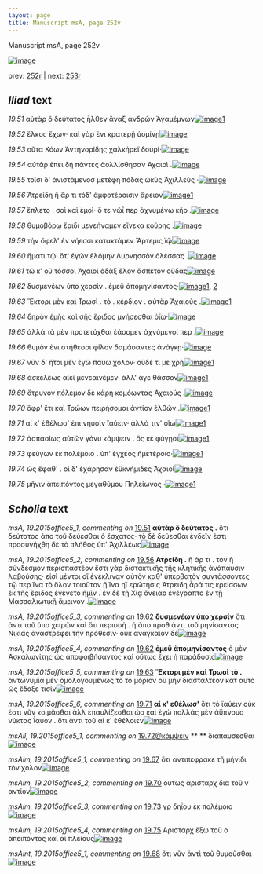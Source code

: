 ```yaml
---
layout: page
title: Manuscript msA, page 252v
---
```


Manuscript msA, page 252v

[![image](http://www.homermultitext.org/iipsrv?OBJ=IIP,1.0&FIF=/project/homer/pyramidal/deepzoom/hmt/vaimg/2017a/VA252VN_0754.tif&WID=100&CVT=JPEG)](http://www.homermultitext.org/ict2/?urn=urn:cite2:hmt:vaimg.2017a:VA252VN_0754)

prev:  [252r](../252r) | next:  [253r](../253r)

## *Iliad* text

*19.51* <a id="19.51"/> αὐτὰρ ὃ δεύτατος ἦλθεν ἄναξ ἀνδρῶν Ἀγαμέμνων[![image](http://www.homermultitext.org/iipsrv?OBJ=IIP,1.0&FIF=/project/homer/pyramidal/deepzoom/hmt/vaimg/2017a/VA252VN_0754.tif&RGN=0.478,0.2194,0.433,0.0316&WID=1000&CVT=JPEG)](http://www.homermultitext.org/ict2/?urn=urn:cite2:hmt:vaimg.2017a:VA252VN_0754@0.478,0.2194,0.433,0.0316)[1](#msA_19.2015office5_1)

*19.52* <a id="19.52"/> ἕλκος ἔχων· καὶ γὰρ ἐνι κρατερῇ ὑσμίνῃ[![image](http://www.homermultitext.org/iipsrv?OBJ=IIP,1.0&FIF=/project/homer/pyramidal/deepzoom/hmt/vaimg/2017a/VA252VN_0754.tif&RGN=0.478,0.2434,0.397,0.0301&WID=1000&CVT=JPEG)](http://www.homermultitext.org/ict2/?urn=urn:cite2:hmt:vaimg.2017a:VA252VN_0754@0.478,0.2434,0.397,0.0301)

*19.53* <a id="19.53"/> οῦτα Κόων Ἀντηνορίδης χαλκήρεϊ δουρί·[![image](http://www.homermultitext.org/iipsrv?OBJ=IIP,1.0&FIF=/project/homer/pyramidal/deepzoom/hmt/vaimg/2017a/VA252VN_0754.tif&RGN=0.481,0.266,0.397,0.027&WID=1000&CVT=JPEG)](http://www.homermultitext.org/ict2/?urn=urn:cite2:hmt:vaimg.2017a:VA252VN_0754@0.481,0.266,0.397,0.027)

*19.54* <a id="19.54"/> αὐτὰρ ἐπει δὴ πάντες ἀολλίσθησαν Ἀχαιοὶ .[![image](http://www.homermultitext.org/iipsrv?OBJ=IIP,1.0&FIF=/project/homer/pyramidal/deepzoom/hmt/vaimg/2017a/VA252VN_0754.tif&RGN=0.48,0.284,0.397,0.027&WID=1000&CVT=JPEG)](http://www.homermultitext.org/ict2/?urn=urn:cite2:hmt:vaimg.2017a:VA252VN_0754@0.48,0.284,0.397,0.027)

*19.55* <a id="19.55"/> τοῖσι δ' ἀνιστάμενοσ μετέφη πόδας ὠκὺς Ἀχιλλεύς ·[![image](http://www.homermultitext.org/iipsrv?OBJ=IIP,1.0&FIF=/project/homer/pyramidal/deepzoom/hmt/vaimg/2017a/VA252VN_0754.tif&RGN=0.478,0.3035,0.435,0.027&WID=1000&CVT=JPEG)](http://www.homermultitext.org/ict2/?urn=urn:cite2:hmt:vaimg.2017a:VA252VN_0754@0.478,0.3035,0.435,0.027)

*19.56* <a id="19.56"/> Ἀτρείδη ῆ ἄρ τι τόδ' ἀμφοτέροισιν ἄρειον[![image](http://www.homermultitext.org/iipsrv?OBJ=IIP,1.0&FIF=/project/homer/pyramidal/deepzoom/hmt/vaimg/2017a/VA252VN_0754.tif&RGN=0.462,0.3238,0.404,0.024&WID=1000&CVT=JPEG)](http://www.homermultitext.org/ict2/?urn=urn:cite2:hmt:vaimg.2017a:VA252VN_0754@0.462,0.3238,0.404,0.024)[1](#msA_19.2015office5_2)

*19.57* <a id="19.57"/> ἔπλετο . σοὶ καὶ ἐμοὶ· ὅ τε νῶΐ περ ἀχνυμένω κῆρ .[![image](http://www.homermultitext.org/iipsrv?OBJ=IIP,1.0&FIF=/project/homer/pyramidal/deepzoom/hmt/vaimg/2017a/VA252VN_0754.tif&RGN=0.481,0.3381,0.424,0.0285&WID=1000&CVT=JPEG)](http://www.homermultitext.org/ict2/?urn=urn:cite2:hmt:vaimg.2017a:VA252VN_0754@0.481,0.3381,0.424,0.0285)

*19.58* <a id="19.58"/> θυμοβόρῳ ἔριδι μενεήναμεν εἵνεκα κούρης .[![image](http://www.homermultitext.org/iipsrv?OBJ=IIP,1.0&FIF=/project/homer/pyramidal/deepzoom/hmt/vaimg/2017a/VA252VN_0754.tif&RGN=0.481,0.3606,0.421,0.0263&WID=1000&CVT=JPEG)](http://www.homermultitext.org/ict2/?urn=urn:cite2:hmt:vaimg.2017a:VA252VN_0754@0.481,0.3606,0.421,0.0263)

*19.59* <a id="19.59"/> τὴν ὄφελ' ἐν νήεσσι κατακτάμεν Ἄρτεμις ϊῷ[![image](http://www.homermultitext.org/iipsrv?OBJ=IIP,1.0&FIF=/project/homer/pyramidal/deepzoom/hmt/vaimg/2017a/VA252VN_0754.tif&RGN=0.485,0.3787,0.418,0.0278&WID=1000&CVT=JPEG)](http://www.homermultitext.org/ict2/?urn=urn:cite2:hmt:vaimg.2017a:VA252VN_0754@0.485,0.3787,0.418,0.0278)

*19.60* <a id="19.60"/> ἤματι τῷ· ὅτ' ἐγὼν ἑλόμην Λυρνησσὸν ὀλέσσας .[![image](http://www.homermultitext.org/iipsrv?OBJ=IIP,1.0&FIF=/project/homer/pyramidal/deepzoom/hmt/vaimg/2017a/VA252VN_0754.tif&RGN=0.481,0.3982,0.437,0.0263&WID=1000&CVT=JPEG)](http://www.homermultitext.org/ict2/?urn=urn:cite2:hmt:vaimg.2017a:VA252VN_0754@0.481,0.3982,0.437,0.0263)

*19.61* <a id="19.61"/> τώ κ' οὐ τόσσοι Ἀχαιοὶ ὀδὰξ ἕλον ἄσπετον οῦδας[![image](http://www.homermultitext.org/iipsrv?OBJ=IIP,1.0&FIF=/project/homer/pyramidal/deepzoom/hmt/vaimg/2017a/VA252VN_0754.tif&RGN=0.477,0.4177,0.437,0.0263&WID=1000&CVT=JPEG)](http://www.homermultitext.org/ict2/?urn=urn:cite2:hmt:vaimg.2017a:VA252VN_0754@0.477,0.4177,0.437,0.0263)

*19.62* <a id="19.62"/> δυσμενέων ὑπο χερσὶν . ἐμεῦ ἀπομηνίσαντος·[![image](http://www.homermultitext.org/iipsrv?OBJ=IIP,1.0&FIF=/project/homer/pyramidal/deepzoom/hmt/vaimg/2017a/VA252VN_0754.tif&RGN=0.485,0.435,0.406,0.0225&WID=1000&CVT=JPEG)](http://www.homermultitext.org/ict2/?urn=urn:cite2:hmt:vaimg.2017a:VA252VN_0754@0.485,0.435,0.406,0.0225)[1](#msA_19.2015office5_4), [2](#msA_19.2015office5_3)

*19.63* <a id="19.63"/> Ἕκτορι μὲν καὶ Τρωσὶ . τὸ . κέρδιον . αὐτὰρ Ἀχαιοὺς .[![image](http://www.homermultitext.org/iipsrv?OBJ=IIP,1.0&FIF=/project/homer/pyramidal/deepzoom/hmt/vaimg/2017a/VA252VN_0754.tif&RGN=0.485,0.4515,0.406,0.0263&WID=1000&CVT=JPEG)](http://www.homermultitext.org/ict2/?urn=urn:cite2:hmt:vaimg.2017a:VA252VN_0754@0.485,0.4515,0.406,0.0263)[1](#msA_19.2015office5_5)

*19.64* <a id="19.64"/> δηρὸν ἐμῆς καὶ σῆς ἔριδος μνήσεσθαι ὀΐω·[![image](http://www.homermultitext.org/iipsrv?OBJ=IIP,1.0&FIF=/project/homer/pyramidal/deepzoom/hmt/vaimg/2017a/VA252VN_0754.tif&RGN=0.485,0.4741,0.406,0.024&WID=1000&CVT=JPEG)](http://www.homermultitext.org/ict2/?urn=urn:cite2:hmt:vaimg.2017a:VA252VN_0754@0.485,0.4741,0.406,0.024)

*19.65* <a id="19.65"/> ἀλλὰ τὰ μὲν προτετύχθαι ἐάσομεν ἀχνύμενοί περ .[![image](http://www.homermultitext.org/iipsrv?OBJ=IIP,1.0&FIF=/project/homer/pyramidal/deepzoom/hmt/vaimg/2017a/VA252VN_0754.tif&RGN=0.485,0.4891,0.426,0.0278&WID=1000&CVT=JPEG)](http://www.homermultitext.org/ict2/?urn=urn:cite2:hmt:vaimg.2017a:VA252VN_0754@0.485,0.4891,0.426,0.0278)

*19.66* <a id="19.66"/> θυμὸν ἐνι στήθεσσι φίλον δαμάσαντες ἀνάγκῃ·[![image](http://www.homermultitext.org/iipsrv?OBJ=IIP,1.0&FIF=/project/homer/pyramidal/deepzoom/hmt/vaimg/2017a/VA252VN_0754.tif&RGN=0.484,0.5086,0.43,0.027&WID=1000&CVT=JPEG)](http://www.homermultitext.org/ict2/?urn=urn:cite2:hmt:vaimg.2017a:VA252VN_0754@0.484,0.5086,0.43,0.027)

*19.67* <a id="19.67"/> νῦν δ' ἤτοι μὲν ἐγὼ παύω χόλον· οὐδέ τι με χρὴ[![image](http://www.homermultitext.org/iipsrv?OBJ=IIP,1.0&FIF=/project/homer/pyramidal/deepzoom/hmt/vaimg/2017a/VA252VN_0754.tif&RGN=0.48,0.5274,0.43,0.0293&WID=1000&CVT=JPEG)](http://www.homermultitext.org/ict2/?urn=urn:cite2:hmt:vaimg.2017a:VA252VN_0754@0.48,0.5274,0.43,0.0293)[1](#msAim_19.2015office5_1)

*19.68* <a id="19.68"/> ἀσκελέως αἰεὶ μενεαινέμεν· ἀλλ' άγε θᾶσσον[![image](http://www.homermultitext.org/iipsrv?OBJ=IIP,1.0&FIF=/project/homer/pyramidal/deepzoom/hmt/vaimg/2017a/VA252VN_0754.tif&RGN=0.491,0.547,0.408,0.0255&WID=1000&CVT=JPEG)](http://www.homermultitext.org/ict2/?urn=urn:cite2:hmt:vaimg.2017a:VA252VN_0754@0.491,0.547,0.408,0.0255)[1](#msAint_19.2015office5_1)

*19.69* <a id="19.69"/> ὄτρυνον πόλεμον δὲ κάρη κομόωντας Ἀχαιούς .[![image](http://www.homermultitext.org/iipsrv?OBJ=IIP,1.0&FIF=/project/homer/pyramidal/deepzoom/hmt/vaimg/2017a/VA252VN_0754.tif&RGN=0.489,0.5657,0.408,0.0308&WID=1000&CVT=JPEG)](http://www.homermultitext.org/ict2/?urn=urn:cite2:hmt:vaimg.2017a:VA252VN_0754@0.489,0.5657,0.408,0.0308)

*19.70* <a id="19.70"/> ὄφρ' ἔτι καὶ Τρώων πειρήσομαι ἀντίον ἐλθὼν .[![image](http://www.homermultitext.org/iipsrv?OBJ=IIP,1.0&FIF=/project/homer/pyramidal/deepzoom/hmt/vaimg/2017a/VA252VN_0754.tif&RGN=0.49,0.5875,0.408,0.0285&WID=1000&CVT=JPEG)](http://www.homermultitext.org/ict2/?urn=urn:cite2:hmt:vaimg.2017a:VA252VN_0754@0.49,0.5875,0.408,0.0285)[1](#msAim_19.2015office5_2)

*19.71* <a id="19.71"/> αί κ' ἐθέλωσ' ἐπι νηυσὶν ϊαύειν· ἀλλά τιν' οἴω[![image](http://www.homermultitext.org/iipsrv?OBJ=IIP,1.0&FIF=/project/homer/pyramidal/deepzoom/hmt/vaimg/2017a/VA252VN_0754.tif&RGN=0.491,0.6056,0.408,0.0285&WID=1000&CVT=JPEG)](http://www.homermultitext.org/ict2/?urn=urn:cite2:hmt:vaimg.2017a:VA252VN_0754@0.491,0.6056,0.408,0.0285)[1](#msA_19.2015office5_6)

*19.72* <a id="19.72"/> ἀσπασίως αὐτῶν γόνυ κάμψειν . ὅς κε φύγῃσι[![image](http://www.homermultitext.org/iipsrv?OBJ=IIP,1.0&FIF=/project/homer/pyramidal/deepzoom/hmt/vaimg/2017a/VA252VN_0754.tif&RGN=0.49,0.6251,0.408,0.0255&WID=1000&CVT=JPEG)](http://www.homermultitext.org/ict2/?urn=urn:cite2:hmt:vaimg.2017a:VA252VN_0754@0.49,0.6251,0.408,0.0255)[1](#msAil_19.2015office5_1)

*19.73* <a id="19.73"/> φεύγων ἐκ πολέμοιο . ὑπ' έγχεος ἡμετέροιο·[![image](http://www.homermultitext.org/iipsrv?OBJ=IIP,1.0&FIF=/project/homer/pyramidal/deepzoom/hmt/vaimg/2017a/VA252VN_0754.tif&RGN=0.494,0.6424,0.378,0.0316&WID=1000&CVT=JPEG)](http://www.homermultitext.org/ict2/?urn=urn:cite2:hmt:vaimg.2017a:VA252VN_0754@0.494,0.6424,0.378,0.0316)[1](#msAim_19.2015office5_3)

*19.74* <a id="19.74"/> ὡς ἔφαθ' . οἱ δ' ἐχάρησαν ἐϋκνήμιδες Ἀχαιοὶ[![image](http://www.homermultitext.org/iipsrv?OBJ=IIP,1.0&FIF=/project/homer/pyramidal/deepzoom/hmt/vaimg/2017a/VA252VN_0754.tif&RGN=0.488,0.6574,0.415,0.0353&WID=1000&CVT=JPEG)](http://www.homermultitext.org/ict2/?urn=urn:cite2:hmt:vaimg.2017a:VA252VN_0754@0.488,0.6574,0.415,0.0353)

*19.75* <a id="19.75"/> μῆνιν ἀπειπόντος μεγαθύμου Πηλείωνος ·[![image](http://www.homermultitext.org/iipsrv?OBJ=IIP,1.0&FIF=/project/homer/pyramidal/deepzoom/hmt/vaimg/2017a/VA252VN_0754.tif&RGN=0.499,0.6769,0.415,0.0346&WID=1000&CVT=JPEG)](http://www.homermultitext.org/ict2/?urn=urn:cite2:hmt:vaimg.2017a:VA252VN_0754@0.499,0.6769,0.415,0.0346)[1](#msAim_19.2015office5_4)

## *Scholia* text

*msA, 19.2015office5_1, commenting on* [19.51](#19.51)  <a id="msA_19.2015office5_1"/> **αὐτὰρ ὃ δεύτατος .** ὅτι δεύτατος ἀπο τοῦ δεύεσθαι ὁ ἔσχατος· τὸ δὲ δεύεσθαι ἐνδεῖν ἐστι προσυνήχθη δὲ τὸ πλήθος ὑπ' Ἀχιλλέως[![image](http://www.homermultitext.org/iipsrv?OBJ=IIP,1.0&FIF=/project/homer/pyramidal/deepzoom/hmt/vaimg/2017a/VA252VN_0754.tif&RGN=0.2326,0.1183,0.6619,0.023&WID=1000&CVT=JPEG)](http://www.homermultitext.org/ict2/?urn=urn:cite2:hmt:vaimg.2017a:VA252VN_0754@0.2326,0.1183,0.6619,0.023)

*msA, 19.2015office5_2, commenting on* [19.56](#19.56)  <a id="msA_19.2015office5_2"/> **Ατρείδη .** ῆ άρ τι . τὸν ῆ σύνδεσμον περισπαστέον ἔστι γὰρ διστακτικῆς τῆς κλητικῆς ἀνάπαυσιν λαβούσης· εἰσὶ μέντοι οἳ ἐνέκλιναν αὐτὸν καθ' ὑπερβατὸν συντάσσοντες τῷ περ ἵνα τὸ ὅλον τοιοῦτον ῇ ἵνα ηϊ ερώτησις Ἀτρειδη ἆρά τις κρείσσων ἐκ τῆς ἔριδος ἐγένετο ἡμῖν . ἐν δὲ τῇ Χίᾳ ὄνειαρ ἐγέγραπτο ἐν τῇ Μασσαλιωτικῇ ἄμεινον .[![image](http://www.homermultitext.org/iipsrv?OBJ=IIP,1.0&FIF=/project/homer/pyramidal/deepzoom/hmt/vaimg/2017a/VA252VN_0754.tif&RGN=0.227,0.1331,0.675,0.0444&WID=1000&CVT=JPEG)](http://www.homermultitext.org/ict2/?urn=urn:cite2:hmt:vaimg.2017a:VA252VN_0754@0.227,0.1331,0.675,0.0444)

*msA, 19.2015office5_3, commenting on* [19.62](#19.62)  <a id="msA_19.2015office5_3"/> **δυσμενέων ὑπο χερσίν** ὅτι ἀντι τοῦ ὑπο χειρῶν καὶ ὅτι περισσὴ . ἡ ἀπο προθ ἀντι τοῦ μηνίσαντος Νικίας ἀναστρέφει τὴν πρόθεσιν· οὐκ αναγκαῖον δὲ[![image](http://www.homermultitext.org/iipsrv?OBJ=IIP,1.0&FIF=/project/homer/pyramidal/deepzoom/hmt/vaimg/2017a/VA252VN_0754.tif&RGN=0.2266,0.4532,0.2154,0.0533&WID=1000&CVT=JPEG)](http://www.homermultitext.org/ict2/?urn=urn:cite2:hmt:vaimg.2017a:VA252VN_0754@0.2266,0.4532,0.2154,0.0533)

*msA, 19.2015office5_4, commenting on* [19.62](#19.62)  <a id="msA_19.2015office5_4"/> **ἐμεῦ ἀπομηνίσαντος** ὁ μὲν Ἀσκαλωνίτης ὡς ἀποφοιβήσαντος καὶ οὕτως ἔχει ἡ παράδοσις[![image](http://www.homermultitext.org/iipsrv?OBJ=IIP,1.0&FIF=/project/homer/pyramidal/deepzoom/hmt/vaimg/2017a/VA252VN_0754.tif&RGN=0.2303,0.505,0.2075,0.0393&WID=1000&CVT=JPEG)](http://www.homermultitext.org/ict2/?urn=urn:cite2:hmt:vaimg.2017a:VA252VN_0754@0.2303,0.505,0.2075,0.0393)

*msA, 19.2015office5_5, commenting on* [19.63](#19.63)  <a id="msA_19.2015office5_5"/> **Ἕκτορι μὲν καὶ Τρωσὶ τὸ .** ἀντωνυμία μὲν ὁμολογουμένως τὸ τό μόριον οὐ μὴν διασταλτέον κατ αυτὸ ὡς ἔδοξε τισίν[![image](http://www.homermultitext.org/iipsrv?OBJ=IIP,1.0&FIF=/project/homer/pyramidal/deepzoom/hmt/vaimg/2017a/VA252VN_0754.tif&RGN=0.2375,0.5411,0.1997,0.0565&WID=1000&CVT=JPEG)](http://www.homermultitext.org/ict2/?urn=urn:cite2:hmt:vaimg.2017a:VA252VN_0754@0.2375,0.5411,0.1997,0.0565)

*msA, 19.2015office5_6, commenting on* [19.71](#19.71)  <a id="msA_19.2015office5_6"/> **αί κ' εθέλωσ'** ὅτι τὸ ϊαύειν οὐκ έστι νῦν κοιμᾶσθαι ἀλλ επαυλίζεσθαι ὡσ καὶ ἐγὼ πολλὰς μὲν ἀΰπνουσ νύκτας ΐαυον . ὅτι ἀντι τοῦ αί κ' ἐθέλοιεν[![image](http://www.homermultitext.org/iipsrv?OBJ=IIP,1.0&FIF=/project/homer/pyramidal/deepzoom/hmt/vaimg/2017a/VA252VN_0754.tif&RGN=0.236,0.5944,0.1905,0.0628&WID=1000&CVT=JPEG)](http://www.homermultitext.org/ict2/?urn=urn:cite2:hmt:vaimg.2017a:VA252VN_0754@0.236,0.5944,0.1905,0.0628)

*msAil, 19.2015office5_1, commenting on* [19.72@κάμψειν](#19.72@κάμψειν)  <a id="msAil_19.2015office5_1"/> **					 				** 					 διαπαυσεσθαι 				[![image](http://www.homermultitext.org/iipsrv?OBJ=IIP,1.0&FIF=/project/homer/pyramidal/deepzoom/hmt/vaimg/2017a/VA252VN_0754.tif&RGN=0.665,0.6191,0.072,0.0195&WID=1000&CVT=JPEG)](http://www.homermultitext.org/ict2/?urn=urn:cite2:hmt:vaimg.2017a:VA252VN_0754@0.665,0.6191,0.072,0.0195)

*msAim, 19.2015office5_1, commenting on* [19.67](#19.67)  <a id="msAim_19.2015office5_1"/> ὅτι αντιπεφρακε τῆ μήνιδι τὸν χολον[![image](http://www.homermultitext.org/iipsrv?OBJ=IIP,1.0&FIF=/project/homer/pyramidal/deepzoom/hmt/vaimg/2017a/VA252VN_0754.tif&RGN=0.436,0.5379,0.055,0.0458&WID=1000&CVT=JPEG)](http://www.homermultitext.org/ict2/?urn=urn:cite2:hmt:vaimg.2017a:VA252VN_0754@0.436,0.5379,0.055,0.0458)

*msAim, 19.2015office5_2, commenting on* [19.70](#19.70)  <a id="msAim_19.2015office5_2"/> ουτως αρισταρχ δια τοῦ ν αντίον[![image](http://www.homermultitext.org/iipsrv?OBJ=IIP,1.0&FIF=/project/homer/pyramidal/deepzoom/hmt/vaimg/2017a/VA252VN_0754.tif&RGN=0.427,0.592,0.067,0.0376&WID=1000&CVT=JPEG)](http://www.homermultitext.org/ict2/?urn=urn:cite2:hmt:vaimg.2017a:VA252VN_0754@0.427,0.592,0.067,0.0376)

*msAim, 19.2015office5_3, commenting on* [19.73](#19.73)  <a id="msAim_19.2015office5_3"/> γρ δηΐου ἐκ πολέμοιο[![image](http://www.homermultitext.org/iipsrv?OBJ=IIP,1.0&FIF=/project/homer/pyramidal/deepzoom/hmt/vaimg/2017a/VA252VN_0754.tif&RGN=0.427,0.6499,0.067,0.0376&WID=1000&CVT=JPEG)](http://www.homermultitext.org/ict2/?urn=urn:cite2:hmt:vaimg.2017a:VA252VN_0754@0.427,0.6499,0.067,0.0376)

*msAim, 19.2015office5_4, commenting on* [19.75](#19.75)  <a id="msAim_19.2015office5_4"/> Αρισταρχ ἔξω τοῦ ο ἀπειπόντος καὶ αἱ πλείους[![image](http://www.homermultitext.org/iipsrv?OBJ=IIP,1.0&FIF=/project/homer/pyramidal/deepzoom/hmt/vaimg/2017a/VA252VN_0754.tif&RGN=0.428,0.6844,0.15,0.0458&WID=1000&CVT=JPEG)](http://www.homermultitext.org/ict2/?urn=urn:cite2:hmt:vaimg.2017a:VA252VN_0754@0.428,0.6844,0.15,0.0458)

*msAint, 19.2015office5_1, commenting on* [19.68](#19.68)  <a id="msAint_19.2015office5_1"/> ὅτι νῦν ἀντὶ τοῦ θυμοῦσθαι[![image](http://www.homermultitext.org/iipsrv?OBJ=IIP,1.0&FIF=/project/homer/pyramidal/deepzoom/hmt/vaimg/2017a/VA252VN_0754.tif&RGN=0.89,0.5409,0.041,0.0586&WID=1000&CVT=JPEG)](http://www.homermultitext.org/ict2/?urn=urn:cite2:hmt:vaimg.2017a:VA252VN_0754@0.89,0.5409,0.041,0.0586)